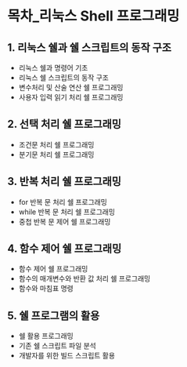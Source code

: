 # 목차_리눅스 Shell 프로그래밍
## 1. 리눅스 쉘과 쉘 스크립트의 동작 구조
* 리눅스 쉘과 명령어 기초
* 리눅스 쉘 스크립트의 동작 구조
* 변수처리 및 산술 연산 쉘 프로그래밍
* 사용자 입력 읽기 처리 쉘 프로그래밍
## 2. 선택 처리 쉘 프로그래밍
* 조건문 처리 쉘 프로그래밍
* 분기문 처리 쉘 프로그래밍
## 3. 반복 처리 쉘 프로그래밍
* for 반복 문 처리 쉘 프로그래밍
* while 반복 문 처리 쉘 프로그래밍
* 중첩 반복 문 제어 쉘 프로그래밍
## 4. 함수 제어 쉘 프로그래밍
* 함수 제어 쉘 프로그래밍
* 함수의 매개변수와 반환 값 처리 쉘 프로그래밍
* 함수와 마침표 명령 
## 5. 쉘 프로그램의 활용
* 쉘 활용 프로그래밍
* 기존 쉘 스크립트 파일 분석
* 개발자를 위한 빌드 스크립트 활용
